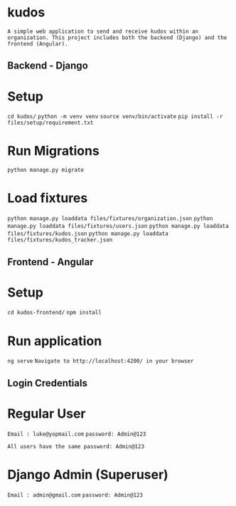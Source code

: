 # kudos
`A simple web application to send and receive kudos within an organization. This project includes both the backend (Django) and the frontend (Angular).`

## Backend - Django

# Setup
`cd kudos/`
`python -m venv venv`
`source venv/bin/activate`
`pip install -r files/setup/requirement.txt`

# Run Migrations
`python manage.py migrate`

# Load fixtures 
`python manage.py loaddata files/fixtures/organization.json`
`python manage.py loaddata files/fixtures/users.json`
`python manage.py loaddata files/fixtures/kudos.json`
`python manage.py loaddata files/fixtures/kudos_tracker.json`



## Frontend - Angular

# Setup
`cd kudos-frontend/`
`npm install`

# Run application
`ng serve`
`Navigate to http://localhost:4200/ in your browser`


## Login Credentials

# Regular User
`Email : luke@yopmail.com`
`password: Admin@123`

`All users have the same password: Admin@123`

# Django Admin (Superuser)
`Email : admin@gmail.com`
`password: Admin@123`
